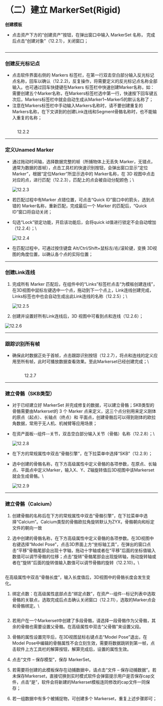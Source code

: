 # （二）建立 MarkerSet(Rigid)

**创建模板**

* 点击资产下方的“创建资产”按钮，在弹出窗口中输入 MarkerSet 名称， 完成后点击“创建对象”（12.2.1），关闭窗口；

<figure><img src="../.gitbook/assets/image (519).png" alt=""><figcaption></figcaption></figure>



***

### **创建反光标记点**

* 点击软件界面右侧的 Markers 标签栏，在第一行双击空白部分输入反光标记点名称，回车以确认（12.2.2)，反复操作，将需要定义的反光标记点名称全部输入。也可通过回车快捷键在Markers 标签栏中快速创建Marker名称，如：需要创建五个Marker名称，在Markers标签栏选中第一行，快速按下回车键五次后，Markers标签栏中就会自动生成从Marker1\~Marker5的默认名称了；
* 注意在Markers标签栏中手动输入Markers名称时，请不要创建重复的Markers名称，在下文讲到的创建Link连线和Segment骨骼名称时，也不能输入重复的名称；

<figure><img src="../.gitbook/assets/6 (17).png" alt=""><figcaption><p>12.2.2</p></figcaption></figure>



***

### **定义Unamed Marker**

*   通过拖动时间轴，选择数据完整的帧（所捕物体上无丢失 Marker，无错点， 通常为数据的首帧），点击工具栏的快速识别按钮，会弹出窗口显示“定位Marker”，根据“定位Marker”所显示选中的 Marker名称，在 3D 视图中点击对应的点，进行匹配（12.2.3），匹配上的点会被自动分配颜色；\


    ![12.2.3](<../.gitbook/assets/7 (14).png>)
* 若匹配过程中有Marker 点错位置，可点击“Quick ID”窗口中的箭头，选到点错的 Marker名称，重新匹配，完成最后一个 Marker 的匹配后，“Quick ID”窗口将自动关闭；
*   勾选“Lock”锁定功能，开启该功能后，会将quick id值进行锁定不会自动增加（12.2.4）；\


    ![12.2.4](<../.gitbook/assets/8 (13).png>)
* 在匹配过程中，可通过按住键盘 Alt/Ctrl/Shift+鼠标左/右/滚轮键，变换 3D视图的角度位置，以确认各个点的实际位置；



***

### **创建Link连线**

1.  完成所有 Marker 匹配后，在组件中的“Links”标签栏点击“为模板创建连线”，在3D视图中鼠标左键选中一个点，拖动到下一个点上，Link连线创建完成，Links标签也中也会自动生成出此Link连线的名称（12.2.5）；\


    ![12.2.5](<../.gitbook/assets/9 (10).png>)
2. 创建并设置好所有Link连线后，3D 视图中可看到点和连线（12.2.6）；

![12.2.6](<../.gitbook/assets/10 (9).png>)



***

### **跟踪识别所有帧**

*   确保此时数据正处于首帧，点击跟踪识别按钮（12.2.7），将点和连线的定义应用至所有帧，此时可播放数据查看效果。至此Markerset已经创建完成；\


    <figure><img src="../.gitbook/assets/image (119).png" alt=""><figcaption><p>12.2.7</p></figcaption></figure>



***

### **建立骨骼（SKB类型）**

* 对于已经建立好 MarkerSet 并完成修复的数据，可以建立骨骼；SKB类型的骨骼需要由Markerset的 3 个 Marker 点来定义，这三个点分别用来定义刚体的原点（起点）、长轴点（终点）和 平面点，创建骨骼后可以得到刚体的欧拉角数据，常用于无人机、机械臂等应用场景；
*   在资产面板--组件--关节，双击空白部分输入关节（骨骼）名称（12.2.8）；\


    ![12.2.8](<../.gitbook/assets/12 (9).png>)
* 在下方的常规属性中双击“骨骼引擎”，在下拉菜单中选择“SKB”（12.2.9）；
*   选中创建的骨骼名称，在下方高级属性中定义骨骼的各项参数，在原点、长轴点、平面点中定义Marker，输入X、Y、Z轴旋转值后3D视图中该Markerset就会生成骨骼。\


    ![12.2.9](<../.gitbook/assets/13 (9).png>)



***

### **建立骨骼（Calcium）**

1. 创建骨骼的名称后在下方的常规属性中双击“骨骼引擎”，在下拉菜单中选择“Calcium”。Calcium类型的骨骼欧拉角旋转默认为ZYX，骨骼朝向和标定文件的朝向一致
2.  选中创建的骨骼名称，在下方高级属性中定义骨骼的各项参数。在3D视图中右键选择“Model Pose”，点击3D界面上方“坐标轴工具”，在弹出的窗口点击“平移”骨骼尾部会出现十字轴，拖动十字轴或者在“平移”后面的坐标值输入数值可以调节骨骼的位移；点击“旋转”骨骼尾部会出现旋转轴，拖动旋转轴或者在“旋转”后面的旋转值输入数值可以调节骨骼的旋转（12.2.10）。\


    <figure><img src="../.gitbook/assets/image (520).png" alt=""><figcaption></figcaption></figure>

在高级属性中双击“骨骼长度”，输入长度值后，3D视图中的骨骼长度会发生变化。

1.  绑定点数：在高级属性底部点击“绑定点数”，在资产--组件--标记列表中选取骨骼的关联点，选取完成后点击确认关闭窗口（12.2.11），选取的Marker点会和骨骼绑定。\


    <figure><img src="../.gitbook/assets/image (521).png" alt=""><figcaption></figcaption></figure>
2. 若用户在一个Markerset中创建了多段骨骼，请选择一段骨骼作为父骨骼，其余的骨骼也需要设置父骨骼。在高级属性中双击“父骨骼”来设置父段。
3. 骨骼的属性设置完毕后，在3D视图鼠标右键点击“Model Pose”退出，在Model Pose中编辑的骨骼属性不会立刻生效，需要将数据跳转到第一帧，点击软件上方工具栏的解算按钮，解算完成后，设置的属性生效。
4. 点击“文件 – 保存模型”，保存 MarkerSet。
5. 若需要将创建的此模板保存在动捕数据中，请点击“文件 – 保存动捕数据”。若未保存Markerset，直接切换到实时模式软件会弹窗提示用户是否保存cap文件，点击“是”，软件会将新建的Markerset模板连同修改的cap文件一同保存；
6. 若一组数据中有多个被捕捉物，可创建多个 Markerset，重复上述步骤即可；
